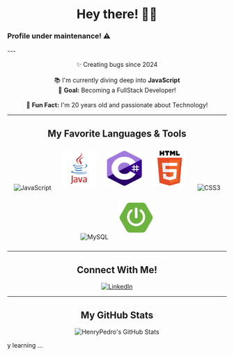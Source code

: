 <h1 align="center">Hey there! 👋🏻</h1>
<h3>Profile under maintenance! ⚠️ </h3>
---

<p align="center">
  ✨ Creating bugs since 2024
  <br><br>
  📚 I'm currently diving deep into <b>JavaScript</b>
  <br>
  🎯 <b>Goal:</b> Becoming a FullStack Developer!
  <br><br>
  🎲 <b>Fun Fact:</b> I'm 20 years old and passionate about Technology!
</p>

---

<h2 align="center">My Favorite Languages & Tools</h2>

<p align="center">
  <img src="" alt="JavaScript" width="80" height="80" style="margin: 10px;">
  <img src="https://raw.githubusercontent.com/HenryPedro/HenryPedro/refs/heads/main/images/java-logo-1.png" alt="Java" width="80" height="80" style="margin: 10px;">
  <img src="https://raw.githubusercontent.com/HenryPedro/HenryPedro/89a5d19409ebb3584e581651c21296a5fc33034a/images/c-sharp-c-icon-912x1024-j3yidw37.png" alt="C#" width="80" height="80" style="margin: 10px;">
  <img src="https://raw.githubusercontent.com/HenryPedro/HenryPedro/refs/heads/main/images/HTML5_logo_and_wordmark.svg.png" alt="HTML5" width="80" height="80" style="margin: 10px;">
  <img src="" alt="CSS3" width="80" height="80" style="margin: 10px;">
  <img src="URL_DA_FOTO_MYSQL" alt="MySQL" width="80" height="80" style="margin: 10px;">
  <img src="https://raw.githubusercontent.com/HenryPedro/HenryPedro/refs/heads/main/images/spring-boot-project-logo.png" alt="Spring Boot" width="80" height="80" style="margin: 10px;">
  </p>

---

<h2 align="center">Connect With Me!</h2>

<p align="center">
  <a href="https://www.linkedin.com/in/pedroalmeida01/" target="_blank">
    <img src="https://img.shields.io/badge/LinkedIn-0077B5?style=for-the-badge&logo=linkedin&logoColor=white" alt="LinkedIn">
  </a>
  </p>

---

<h2 align="center">My GitHub Stats</h2>

<p align="center">
  <img src="https://github-readme-stats.vercel.app/api?username=HenryPedro&show_icons=true&theme=dark" alt="HenryPedro's GitHub Stats"/>
  </p>y learning ...

